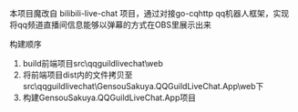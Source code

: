 本项目魔改自 bilibili-live-chat 项目，通过对接go-cqhttp qq机器人框架，实现将qq频道直播间信息能够以弹幕的方式在OBS里展示出来

构建顺序
1. build前端项目src\qqguildlivechat\web
2. 将前端项目dist内的文件拷贝至src\qqguildlivechat\GensouSakuya.QQGuildLiveChat.App\web下
3. 构建GensouSakuya.QQGuildLiveChat.App项目